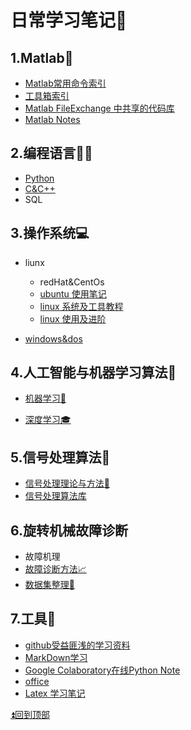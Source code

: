# 日常学习笔记📒

## 1.Matlab📐
* [Matlab常用命令索引](./MATLAB/Common_Command_Notes.md)
* [工具箱索引](./MATLAB/ToolBoxList.md)
* [Matlab FileExchange 中共享的代码库](./MATLAB/FileExchangeLibList.md)
* [Matlab Notes](./MATLAB/MatlabNodeList.md)

## 2.编程语言👨‍💻
* [Python](./Python/PythonNotes.md) 
* [C&C++](./C++/C++Note.md)
* SQL

## 3.操作系统💻
* liunx
  * redHat&CentOs
  * [ubuntu 使用笔记](linux/ubuntu.md)
  * [linux 系统及工具教程](https://github.com/dunwu/linux-tutorial)
  * [linux 使用及进阶](https://github.com/judasn/Linux-Tutorial)

* [windows&dos](./win/windows.md)

## 4.人工智能与机器学习算法📖
* [机器学习:book:](./DeepLearning/MLNotes.md)

* [深度学习:mortar_board:](./DeepLearning/DLNotes.md)

## 5.信号处理算法🌊
* [信号处理理论与方法:lollipop:](./SP/Signal_Processing.md)
* [信号处理算法库](https://github.com/hustcxl/SP_Lib)

## 6.旋转机械故障诊断
* 故障机理
* [故障诊断方法:chart_with_upwards_trend:](https://github.com/hustcxl/Deep-learning-in-PHM/blob/master/doc/FD.md)
* [数据集整理🚟](https://github.com/hustcxl/Rotating-machine-fault-data-set)
## 7.工具🔨
* [github受益匪浅的学习资料](./tools/githubNotes.md)
* [MarkDown学习](./tools/MarkDown.md)
* [Google Colaboratory在线Python Note](https://colab.research.google.com/notebooks/welcome.ipynb#scrollTo=5fCEDCU_qrC0)
* [office](./tools/office.md)  
* [Latex 学习笔记](./tools/latex.md) 

[:arrow_double_up:回到顶部](#日常学习笔记)
